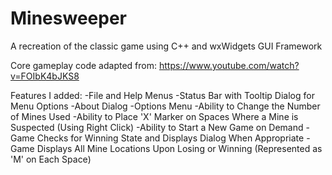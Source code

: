 # Minesweeper
A recreation of the classic game using C++ and wxWidgets GUI Framework

Core gameplay code adapted from: https://www.youtube.com/watch?v=FOIbK4bJKS8

Features I added:
-File and Help Menus
-Status Bar with Tooltip Dialog for Menu Options
-About Dialog
-Options Menu
-Ability to Change the Number of Mines Used
-Ability to Place 'X' Marker on Spaces Where a Mine is Suspected (Using Right Click)
-Ability to Start a New Game on Demand
-Game Checks for Winning State and Displays Dialog When Appropriate
-Game Displays All Mine Locations Upon Losing or Winning (Represented as 'M' on Each Space)
